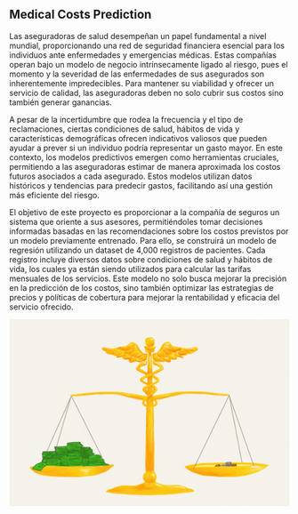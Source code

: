 ## Medical Costs Prediction

Las aseguradoras de salud desempeñan un papel fundamental a nivel mundial, proporcionando una red de seguridad financiera esencial para los individuos ante enfermedades y emergencias médicas. Estas compañías operan bajo un modelo de negocio intrínsecamente ligado al riesgo, pues el momento y la severidad de las enfermedades de sus asegurados son inherentemente impredecibles. Para mantener su viabilidad y ofrecer un servicio de calidad, las aseguradoras deben no solo cubrir sus costos sino también generar ganancias.

A pesar de la incertidumbre que rodea la frecuencia y el tipo de reclamaciones, ciertas condiciones de salud, hábitos de vida y características demográficas ofrecen indicativos valiosos que pueden ayudar a prever si un individuo podría representar un gasto mayor. En este contexto, los modelos predictivos emergen como herramientas cruciales, permitiendo a las aseguradoras estimar de manera aproximada los costos futuros asociados a cada asegurado. Estos modelos utilizan datos históricos y tendencias para predecir gastos, facilitando así una gestión más eficiente del riesgo.

El objetivo de este proyecto es proporcionar a la compañía de seguros un sistema que oriente a sus asesores, permitiéndoles tomar decisiones informadas basadas en las recomendaciones sobre los costos previstos por un modelo previamente entrenado. Para ello, se construirá un modelo de regresión utilizando un dataset de 4,000 registros de pacientes. Cada registro incluye diversos datos sobre condiciones de salud y hábitos de vida, los cuales ya están siendo utilizados para calcular las tarifas mensuales de los servicios. Este modelo no solo busca mejorar la precisión en la predicción de los costos, sino también optimizar las estrategias de precios y políticas de cobertura para mejorar la rentabilidad y eficacia del servicio ofrecido.


![medical_costs](noteboks/medical_cost_illustration.gif)
